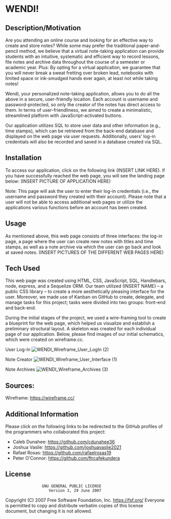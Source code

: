# WENDI!

## Description/Motivation
Are you attending an online course and looking for an effective way to create and store notes? While some may prefer the traditional paper-and-pencil method, we believe that a virtual note-taking application can provide students with an intuitive, systematic and efficient way to record lessons, file notes and archive data throughout the course of a semester or academic year. Plus: By opting for a virtual application, we guarantee that you will never break a sweat fretting over broken lead, notebooks with limited space or ink-smudged hands ever again, at least not while taking notes!

Wendi, your personalized note-taking application, allows you to do all the above in a secure, user-friendly location. Each account is username and password-protected, so only the creator of the notes has direct access to them. In terms of user-friendliness, we aimed to create a minimalistic, streamlined platform with JavaScript-activated buttons. 

Our application utilizes SQL to store user data and other information (e.g., time stamps), which can be retrieved from the back-end database and displayed on the web page via user requests. Additionally, users’ log-in credentials will also be recorded and saved in a database created via SQL.

## Installation
To access our application, click on the following link (INSERT LINK HERE). If you have successfully reached the web page, you will see the landing page below:
(INSERT PICTURE OF APPLICATION HERE)

Note: This page will ask the user to enter their log-in credentials (i.e., the username and password they created with their account). Please note that a user will not be able to access additional web pages or utilize the applications various functions before an account has been created.

## Usage
As mentioned above, this web page consists of three interfaces: the log-in page, a page where the user can create new notes with titles and time stamps, as well as a note archive via which the user can go back and look at saved notes.
(INSERT PICTURES OF THE DIFFERENT WEB PAGES HERE)

## Tech Used
This web page was created using HTML, CSS, JavaScript, SQL, Handlebars, node, express, and a Sequelize ORM. Our team utilized (INSERT NAME) – a public CSS library – to create a more aesthetically pleasing interface for the user. Moreover, we made use of Kanban on GitHub to create, delegate, and manage tasks for this project; tasks were divided into two groups: front-end and back-end.

During the initial stages of the project, we used a wire-framing tool to create a blueprint for the web page, which helped us visualize and establish a preliminary structural layout. A skeleton was created for each individual page of our application. Below, please find images of our initial schematics, which were created on wireframe.cc.

User Log-In
![WENDI_Wireframe_User_LogIn (2)](https://user-images.githubusercontent.com/71603259/105117610-c61a2e00-5a9a-11eb-8563-c8ffb6b01eb7.GIF)

Note Creator
![WENDI_Wireframe_User_Interface (1)](https://user-images.githubusercontent.com/71603259/105117573-b7337b80-5a9a-11eb-8540-e4083800eda6.GIF)

Note Archives
![WENDI_Wireframe_Archives (3)](https://user-images.githubusercontent.com/71603259/105116878-8bfc5c80-5a99-11eb-8fae-3496cd6de9d5.GIF)

## Sources:
Wireframe: https://wireframe.cc/ 


## Additional Information
Please click on the following links to be redirected to the GitHub profiles of the programmers who collaborated this project:

- Caleb Dunahee: https://github.com/cdunahee36
- Joshua Vaslie: https://github.com/joshuavaslie2021
- Rafael Rosas: https://github.com/rafaelrosas19
- Peter O'Connor: https://github.com/ftrcafekundera

## License
                    GNU GENERAL PUBLIC LICENSE
                       Version 3, 29 June 2007

 Copyright (C) 2007 Free Software Foundation, Inc. <https://fsf.org/>
 Everyone is permitted to copy and distribute verbatim copies
 of this license document, but changing it is not allowed.

